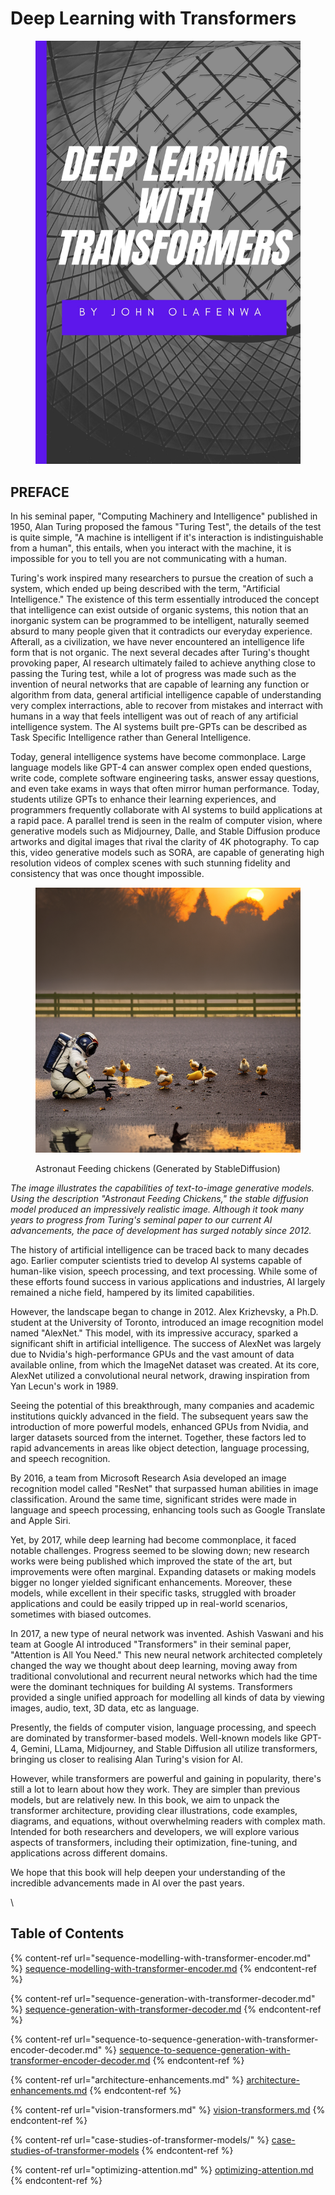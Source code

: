 # Deep Learning with Transformers

<figure><img src=".gitbook/assets/transformers_book.jpg" alt=""><figcaption></figcaption></figure>

## PREFACE

In his seminal paper, "Computing Machinery and Intelligence" published in 1950, Alan Turing proposed the famous "Turing Test", the details of the test is quite simple, "A machine is intelligent if it's interaction is indistinguishable from  a human", this entails, when you interact with the machine, it is impossible for you to tell you are not communicating with a human.&#x20;

Turing's work inspired many researchers to pursue the creation of such a system, which ended up being described with the term, "Artificial Intelligence." The existence of this term essentially introduced the concept that intelligence can exist outside of organic systems, this notion that an inorganic system can be programmed to be intelligent, naturally seemed absurd to many people given that it contradicts our everyday experience. Afterall, as a civilization, we have never encountered an intelligence life form that is not organic. The next several decades after Turing's thought provoking paper, AI research ultimately failed to achieve anything close to passing the Turing test, while a lot of progress was made such as the invention of neural networks that are capable of learning any function or algorithm from data, general artificial intelligence capable of understanding very complex interractions, able to recover from mistakes and interract with humans in a way that feels intelligent was out of reach of any artificial intelligence system. The AI systems built pre-GPTs can be described as Task Specific Intelligence rather than General Intelligence.

&#x20;Today, general intelligence systems have become commonplace. Large language models like GPT-4 can answer complex open ended questions, write code, complete software engineering tasks, answer essay questions, and even take exams in ways that often mirror human performance. Today, students utilize GPTs to enhance their learning experiences, and programmers frequently collaborate with AI systems to build applications at a rapid pace. A parallel trend is seen in the realm of computer vision, where generative models such as Midjourney, Dalle, and Stable Diffusion produce artworks and digital images that rival the clarity of 4K photography. To cap this, video generative models such as SORA, are capable of generating high resolution videos of complex scenes with such stunning fidelity and consistency that was once thought impossible.

<figure><img src=".gitbook/assets/astronaut_feeding_chickens.png" alt=""><figcaption><p>Astronaut Feeding chickens (Generated by StableDiffusion)</p></figcaption></figure>

_The image illustrates the capabilities of text-to-image generative models. Using the description "Astronaut Feeding Chickens," the stable diffusion model produced an impressively realistic image. Although it took many years to progress from Turing's seminal paper to our current AI advancements, the pace of development has surged notably since 2012._



The history of artificial intelligence can be traced back to many decades ago. Earlier computer scientists tried to develop AI systems capable of human-like vision, speech processing, and text processing. While some of these efforts found success in various applications and industries, AI largely remained a niche field, hampered by its limited capabilities.

However, the landscape began to change in 2012. Alex Krizhevsky, a Ph.D. student at the University of Toronto, introduced an image recognition model named "AlexNet." This model, with its impressive accuracy, sparked a significant shift in artificial intelligence. The success of AlexNet was largely due to Nvidia's high-performance GPUs and the vast amount of data available online, from which the ImageNet dataset was created. At its core, AlexNet utilized a convolutional neural network, drawing inspiration from Yan Lecun's work in 1989.

Seeing the potential of this breakthrough, many companies and academic institutions quickly advanced in the field. The subsequent years saw the introduction of more powerful models, enhanced GPUs from Nvidia, and larger datasets sourced from the internet. Together, these factors led to rapid advancements in areas like object detection, language processing, and speech recognition.

By 2016, a team from Microsoft Research Asia developed an image recognition model called "ResNet" that surpassed human abilities in image classification. Around the same time, significant strides were made in language and speech processing, enhancing tools such as Google Translate and Apple Siri.

Yet, by 2017, while deep learning had become commonplace, it faced notable challenges. Progress seemed to be slowing down; new research works were being published which improved the state of the art, but improvements were often marginal. Expanding datasets or making models bigger no longer yielded significant enhancements. Moreover, these models, while excellent in their specific tasks, struggled with broader applications and could be easily tripped up in real-world scenarios, sometimes with biased outcomes.

In 2017, a new type of neural network was invented. Ashish Vaswani and his team at Google AI introduced  "Transformers" in their seminal paper, "Attention is All You Need." This new neural network architected completely changed the way we thought about deep learning, moving away from traditional convolutional and recurrent neural networks which had the time were the dominant techniques for building AI systems. Transformers provided a single unified approach for modelling all kinds of data by viewing images, audio, text, 3D data, etc as language.

Presently, the fields of computer vision, language processing, and speech are dominated by transformer-based models. Well-known models like GPT-4, Gemini, LLama, Midjourney, and Stable Diffusion all utilize transformers, bringing us closer to realising Alan Turing's vision for AI.

However, while transformers are powerful and gaining in popularity, there's still a lot to learn about how they work. They are simpler than previous models,  but are relatively new. In this book, we aim to unpack the transformer architecture, providing clear illustrations, code examples, diagrams, and equations, without overwhelming readers with complex math. Intended for both researchers and developers, we will explore various aspects of transformers, including their optimization, fine-tuning, and applications across different domains.

We hope that this book will help deepen your understanding of the incredible advancements made in AI over the past years.

\


## Table of Contents

{% content-ref url="sequence-modelling-with-transformer-encoder.md" %}
[sequence-modelling-with-transformer-encoder.md](sequence-modelling-with-transformer-encoder.md)
{% endcontent-ref %}

{% content-ref url="sequence-generation-with-transformer-decoder.md" %}
[sequence-generation-with-transformer-decoder.md](sequence-generation-with-transformer-decoder.md)
{% endcontent-ref %}

{% content-ref url="sequence-to-sequence-generation-with-transformer-encoder-decoder.md" %}
[sequence-to-sequence-generation-with-transformer-encoder-decoder.md](sequence-to-sequence-generation-with-transformer-encoder-decoder.md)
{% endcontent-ref %}

{% content-ref url="architecture-enhancements.md" %}
[architecture-enhancements.md](architecture-enhancements.md)
{% endcontent-ref %}

{% content-ref url="vision-transformers.md" %}
[vision-transformers.md](vision-transformers.md)
{% endcontent-ref %}

{% content-ref url="case-studies-of-transformer-models/" %}
[case-studies-of-transformer-models](case-studies-of-transformer-models/)
{% endcontent-ref %}

{% content-ref url="optimizing-attention.md" %}
[optimizing-attention.md](optimizing-attention.md)
{% endcontent-ref %}

